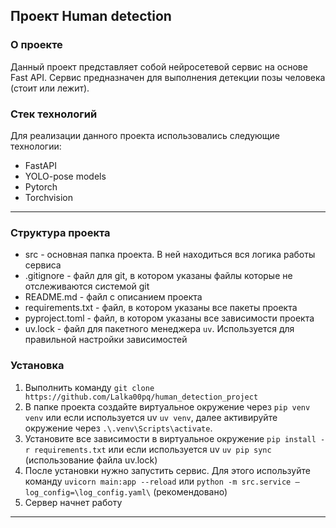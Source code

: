 ## Проект Human detection 
### О проекте
Данный проект представляет собой нейросетевой сервис на основе Fast API. Сервис предназначен для выполнения детекции позы человека (стоит или лежит).
### Стек технологий
Для реализации данного проекта использовались следующие технологии:
- FastAPI
- YOLO-pose models
- Pytorch
- Torchvision
---
### Структура проекта
- src - основная папка проекта. В ней находиться вся логика работы сервиса
- .gitignore - файл для git, в котором указаны файлы которые не отслеживаются системой git
- README.md - файл с описанием проекта
- requirements.txt - файл, в котором указаны все пакеты проекта
- pyproject.toml - файл, в котором указаны все зависимости проекта
- uv.lock - файл для пакетного менеджера `uv`. Используется для правильной настройки зависимостей 

### Установка
1) Выполнить команду `git clone https://github.com/Lalka00pq/human_detection_project`
2) В папке проекта создайте виртуальное окружение через `pip venv venv` или если используется uv `uv venv`, далее активируйте окружение через `.\.venv\Scripts\activate`.
3) Установите все зависимости в виртуальное окружение `pip install -r requirements.txt` или если используется uv `uv pip sync` (использование файла uv.lock)
4) После установки нужно запустить сервис. Для этого используйте команду `uvicorn main:app --reload` или `python -m src.service –log_config=\log_config.yaml\` (рекомендовано)
5) Сервер начнет работу
---